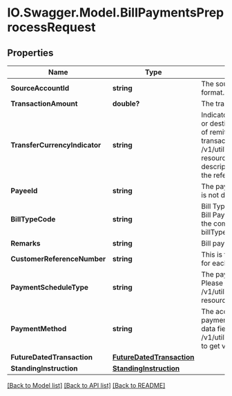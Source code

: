 # IO.Swagger.Model.BillPaymentsPreprocessRequest
## Properties

Name | Type | Description | Notes
------------ | ------------- | ------------- | -------------
**SourceAccountId** | **string** | The source account identifier in encrypted format.Typically, this is not displayed to the customer. | 
**TransactionAmount** | **double?** | The transaction amount | 
**TransferCurrencyIndicator** | **string** | Indicator to specify whether the transfer is in source or destination account currency.The acceptable forms of remittance for a given payments and transfer transaction.This is a reference data field. Please use /v1/utilities/referenceData/{transferCurrencyIndicator} resource to get valid value of this field with description. You can use transferCurrencyIndicator as the referenceCode parameter to retrieve the values. | 
**PayeeId** | **string** | The payee identifier in encrypted format.Typically, this is not displayed to the customer. | 
**BillTypeCode** | **string** | Bill Type Code is the sub category for the Merchant. Bill Payment Transaction  can be uniquely identified by the combination of the merchant number and billTypeCode | [optional] 
**Remarks** | **string** | Bill payment notes. Free text from screen. | [optional] 
**CustomerReferenceNumber** | **string** | This is the unique identifier against the biller assigned for each transaction. | [optional] 
**PaymentScheduleType** | **string** | The payment schedule type. This is a reference data. Please use /v1/utilities/referenceData/{paymentScheduleType} resource to get valid value of this field. | [optional] 
**PaymentMethod** | **string** | The acceptable forms of remittance for a given payments and transfer transaction.This is a reference data field. Please use /v1/utilities/referenceData/{paymentMethod} resource to get valid value of this field with description. | [optional] 
**FutureDatedTransaction** | [**FutureDatedTransaction**](FutureDatedTransaction.md) |  | [optional] 
**StandingInstruction** | [**StandingInstruction**](StandingInstruction.md) |  | [optional] 

[[Back to Model list]](../README.md#documentation-for-models) [[Back to API list]](../README.md#documentation-for-api-endpoints) [[Back to README]](../README.md)

